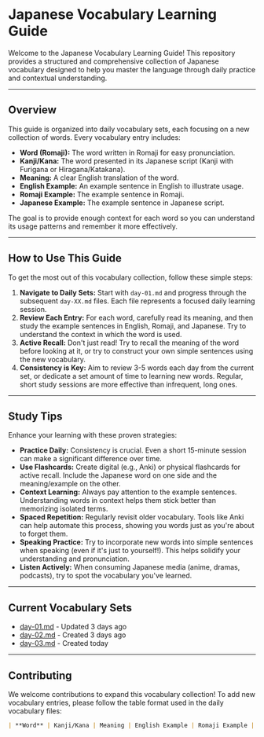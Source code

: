 # Japanese Vocabulary Learning Guide

Welcome to the Japanese Vocabulary Learning Guide! This repository provides a structured and comprehensive collection of Japanese vocabulary designed to help you master the language through daily practice and contextual understanding.

---

## Overview

This guide is organized into daily vocabulary sets, each focusing on a new collection of words. Every vocabulary entry includes:

* **Word (Romaji):** The word written in Romaji for easy pronunciation.
* **Kanji/Kana:** The word presented in its Japanese script (Kanji with Furigana or Hiragana/Katakana).
* **Meaning:** A clear English translation of the word.
* **English Example:** An example sentence in English to illustrate usage.
* **Romaji Example:** The example sentence in Romaji.
* **Japanese Example:** The example sentence in Japanese script.

The goal is to provide enough context for each word so you can understand its usage patterns and remember it more effectively.

---

## How to Use This Guide

To get the most out of this vocabulary collection, follow these simple steps:

1.  **Navigate to Daily Sets:** Start with `day-01.md` and progress through the subsequent `day-XX.md` files. Each file represents a focused daily learning session.
2.  **Review Each Entry:** For each word, carefully read its meaning, and then study the example sentences in English, Romaji, and Japanese. Try to understand the context in which the word is used.
3.  **Active Recall:** Don't just read! Try to recall the meaning of the word before looking at it, or try to construct your own simple sentences using the new vocabulary.
4.  **Consistency is Key:** Aim to review 3-5 words each day from the current set, or dedicate a set amount of time to learning new words. Regular, short study sessions are more effective than infrequent, long ones.

---

## Study Tips

Enhance your learning with these proven strategies:

* **Practice Daily:** Consistency is crucial. Even a short 15-minute session can make a significant difference over time.
* **Use Flashcards:** Create digital (e.g., Anki) or physical flashcards for active recall. Include the Japanese word on one side and the meaning/example on the other.
* **Context Learning:** Always pay attention to the example sentences. Understanding words in context helps them stick better than memorizing isolated terms.
* **Spaced Repetition:** Regularly revisit older vocabulary. Tools like Anki can help automate this process, showing you words just as you're about to forget them.
* **Speaking Practice:** Try to incorporate new words into simple sentences when speaking (even if it's just to yourself!). This helps solidify your understanding and pronunciation.
* **Listen Actively:** When consuming Japanese media (anime, dramas, podcasts), try to spot the vocabulary you've learned.

---

## Current Vocabulary Sets

* [day-01.md](day-01.md) - Updated 3 days ago
* [day-02.md](day-02.md) - Created 3 days ago
* [day-03.md](day-03.md) - Created today

---

## Contributing

We welcome contributions to expand this vocabulary collection! To add new vocabulary entries, please follow the table format used in the daily vocabulary files:

```markdown
| **Word** | Kanji/Kana | Meaning | English Example | Romaji Example | Japanese Example |
